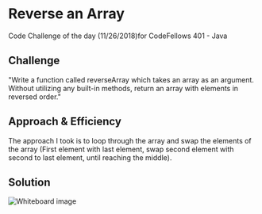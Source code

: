 
# Reverse an Array
Code Challenge of the day (11/26/2018)for CodeFellows 401 - Java

## Challenge
"Write a function called reverseArray which takes an array as an argument. Without utilizing any built-in methods,
return an array with elements in reversed order."

## Approach & Efficiency
The approach I took is to loop through the array and swap the elements of the array (First element with last element,
swap second element with second to last element, until reaching the middle).

## Solution
![Whiteboard image](Wb-reversearray.jpg)